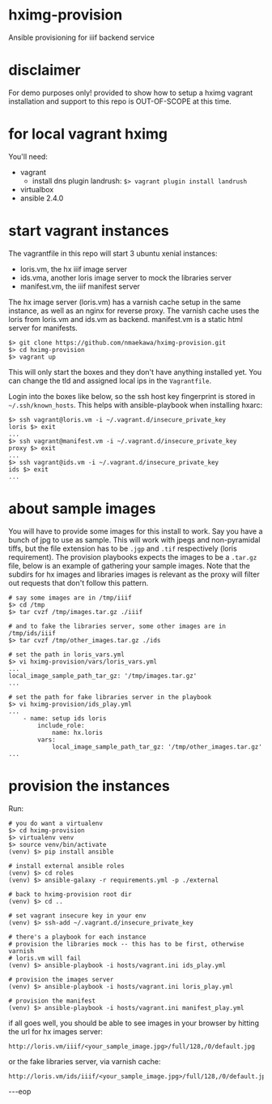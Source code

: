 
# hximg-provision
Ansible provisioning for iiif backend service

# disclaimer
For demo purposes only! provided to show how to setup a hximg vagrant
installation and support to this repo is OUT-OF-SCOPE at this time.


# for local vagrant hximg

You'll need:

- vagrant
    - install dns plugin landrush: `$> vagrant plugin install landrush`
- virtualbox
- ansible 2.4.0

# start vagrant instances

The vagrantfile in this repo will start 3 ubuntu xenial instances:

- loris.vm, the hx iiif image server
- ids.vma, another loris image server to mock the libraries server
- manifest.vm, the iiif manifest server

The hx image server (loris.vm) has a varnish cache setup in the same instance,
as well as an nginx for reverse proxy. The varnish cache uses the loris from
loris.vm and ids.vm as backend. manifest.vm is a static html server for
manifests.


    $> git clone https://github.com/nmaekawa/hximg-provision.git
    $> cd hximg-provision
    $> vagrant up


This will only start the boxes and they don't have anything installed yet. You
can change the tld and assigned local ips in the `Vagrantfile`.

Login into the boxes like below, so the ssh host key
fingerprint is stored in `~/.ssh/known_hosts`. This helps with ansible-playbook
when installing hxarc:

    $> ssh vagrant@loris.vm -i ~/.vagrant.d/insecure_private_key
    loris $> exit
    ...
    $> ssh vagrant@manifest.vm -i ~/.vagrant.d/insecure_private_key
    proxy $> exit
    ...
    $> ssh vagrant@ids.vm -i ~/.vagrant.d/insecure_private_key
    ids $> exit
    ...

# about sample images

You will have to provide some images for this install to work. Say you have a
bunch of jpg to use as sample. This will work with jpegs and non-pyramidal tiffs,
but the file extension has to be `.jgp` and `.tif` respectively (loris
requirement). The provision playbooks expects the images to be a `.tar.gz`
file, below is an example of gathering your sample images. Note that the
subdirs for hx images and libraries images is relevant as the proxy will filter
out requests that don't follow this pattern.


    # say some images are in /tmp/iiif
    $> cd /tmp
    $> tar cvzf /tmp/images.tar.gz ./iiif
    
    # and to fake the libraries server, some other images are in /tmp/ids/iiif
    $> tar cvzf /tmp/other_images.tar.gz ./ids

    # set the path in loris_vars.yml
    $> vi hximg-provision/vars/loris_vars.yml
    ...
    local_image_sample_path_tar_gz: '/tmp/images.tar.gz'
    ...
    
    # set the path for fake libraries server in the playbook
    $> vi hximg-provision/ids_play.yml
    ...
        - name: setup ids loris
            include_role:
                name: hx.loris
            vars:
                local_image_sample_path_tar_gz: '/tmp/other_images.tar.gz'
    ...


# provision the instances

Run:

    # you do want a virtualenv
    $> cd hximg-provision
    $> virtualenv venv
    $> source venv/bin/activate
    (venv) $> pip install ansible
    
    # install external ansible roles
    (venv) $> cd roles
    (venv) $> ansible-galaxy -r requirements.yml -p ./external
    
    # back to hximg-provision root dir
    (venv) $> cd ..
    
    # set vagrant insecure key in your env
    (venv) $> ssh-add ~/.vagrant.d/insecure_private_key
    
    # there's a playbook for each instance
    # provision the libraries mock -- this has to be first, otherwise varnish
    # loris.vm will fail
    (venv) $> ansible-playbook -i hosts/vagrant.ini ids_play.yml
    
    # provision the images server
    (venv) $> ansible-playbook -i hosts/vagrant.ini loris_play.yml
    
    # provision the manifest
    (venv) $> ansible-playbook -i hosts/vagrant.ini manifest_play.yml
    

if all goes well, you should be able to see images in your browser by hitting
the url for hx images server:

    http://loris.vm/iiif/<your_sample_image.jpg>/full/128,/0/default.jpg


or the fake libraries server, via varnish cache:

    http://loris.vm/ids/iiif/<your_sample_image.jpg>/full/128,/0/default.jpg


---eop
